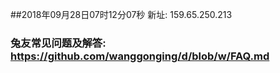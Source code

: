 ##2018年09月28日07时12分07秒 新址: 159.65.250.213
### 兔友常见问题及解答: https://github.com/wanggonging/d/blob/w/FAQ.md
